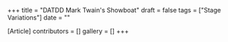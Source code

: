 +++
title = "DATDD Mark Twain's Showboat"
draft = false
tags = ["Stage Variations"]
date = ""

[Article]
contributors = []
gallery = []
+++